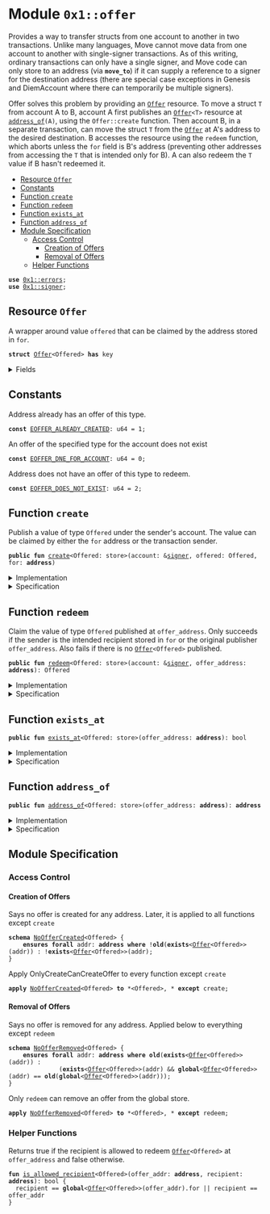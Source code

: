 
<a name="0x1_offer"></a>

# Module `0x1::offer`

Provides a way to transfer structs from one account to another in two transactions.
Unlike many languages, Move cannot move data from one account to another with
single-signer transactions. As of this writing, ordinary transactions can only have
a single signer, and Move code can only store to an address (via <code><b>move_to</b></code>) if it
can supply a reference to a signer for the destination address (there are special case
exceptions in Genesis and DiemAccount where there can temporarily be multiple signers).

Offer solves this problem by providing an <code><a href="offer.md#0x1_offer_Offer">Offer</a></code> resource.  To move a struct <code>T</code> from
account A to B, account A first publishes an <code><a href="offer.md#0x1_offer_Offer">Offer</a>&lt;T&gt;</code> resource at <code><a href="offer.md#0x1_offer_address_of">address_of</a>(A)</code>,
using the <code>Offer::create</code> function.
Then account B, in a separate transaction, can move the struct <code>T</code> from the <code><a href="offer.md#0x1_offer_Offer">Offer</a></code> at
A's address to the desired destination. B accesses the resource using the <code>redeem</code> function,
which aborts unless the <code>for</code> field is B's address (preventing other addresses from
accessing the <code>T</code> that is intended only for B). A can also redeem the <code>T</code> value if B hasn't
redeemed it.


-  [Resource `Offer`](#0x1_offer_Offer)
-  [Constants](#@Constants_0)
-  [Function `create`](#0x1_offer_create)
-  [Function `redeem`](#0x1_offer_redeem)
-  [Function `exists_at`](#0x1_offer_exists_at)
-  [Function `address_of`](#0x1_offer_address_of)
-  [Module Specification](#@Module_Specification_1)
    -  [Access Control](#@Access_Control_2)
        -  [Creation of Offers](#@Creation_of_Offers_3)
        -  [Removal of Offers](#@Removal_of_Offers_4)
    -  [Helper Functions](#@Helper_Functions_5)


<pre><code><b>use</b> <a href="">0x1::errors</a>;
<b>use</b> <a href="">0x1::signer</a>;
</code></pre>



<a name="0x1_offer_Offer"></a>

## Resource `Offer`

A wrapper around value <code>offered</code> that can be claimed by the address stored in <code>for</code>.


<pre><code><b>struct</b> <a href="offer.md#0x1_offer_Offer">Offer</a>&lt;Offered&gt; <b>has</b> key
</code></pre>



<details>
<summary>Fields</summary>


<dl>
<dt>
<code>offered: Offered</code>
</dt>
<dd>

</dd>
<dt>
<code>for: <b>address</b></code>
</dt>
<dd>

</dd>
</dl>


</details>

<a name="@Constants_0"></a>

## Constants


<a name="0x1_offer_EOFFER_ALREADY_CREATED"></a>

Address already has an offer of this type.


<pre><code><b>const</b> <a href="offer.md#0x1_offer_EOFFER_ALREADY_CREATED">EOFFER_ALREADY_CREATED</a>: u64 = 1;
</code></pre>



<a name="0x1_offer_EOFFER_DNE_FOR_ACCOUNT"></a>

An offer of the specified type for the account does not exist


<pre><code><b>const</b> <a href="offer.md#0x1_offer_EOFFER_DNE_FOR_ACCOUNT">EOFFER_DNE_FOR_ACCOUNT</a>: u64 = 0;
</code></pre>



<a name="0x1_offer_EOFFER_DOES_NOT_EXIST"></a>

Address does not have an offer of this type to redeem.


<pre><code><b>const</b> <a href="offer.md#0x1_offer_EOFFER_DOES_NOT_EXIST">EOFFER_DOES_NOT_EXIST</a>: u64 = 2;
</code></pre>



<a name="0x1_offer_create"></a>

## Function `create`

Publish a value of type <code>Offered</code> under the sender's account. The value can be claimed by
either the <code>for</code> address or the transaction sender.


<pre><code><b>public</b> <b>fun</b> <a href="offer.md#0x1_offer_create">create</a>&lt;Offered: store&gt;(account: &<a href="">signer</a>, offered: Offered, for: <b>address</b>)
</code></pre>



<details>
<summary>Implementation</summary>


<pre><code><b>public</b> <b>fun</b> <a href="offer.md#0x1_offer_create">create</a>&lt;Offered: store&gt;(account: &<a href="">signer</a>, offered: Offered, for: <b>address</b>) {
  <b>assert</b>!(!<b>exists</b>&lt;<a href="offer.md#0x1_offer_Offer">Offer</a>&lt;Offered&gt;&gt;(<a href="_address_of">signer::address_of</a>(account)), <a href="_already_published">errors::already_published</a>(<a href="offer.md#0x1_offer_EOFFER_ALREADY_CREATED">EOFFER_ALREADY_CREATED</a>));
  <b>move_to</b>(account, <a href="offer.md#0x1_offer_Offer">Offer</a>&lt;Offered&gt; { offered, for });
}
</code></pre>



</details>

<details>
<summary>Specification</summary>


Offer a struct to the account under address <code>for</code> by
placing the offer under the signer's address


<pre><code><b>aborts_if</b> <b>exists</b>&lt;<a href="offer.md#0x1_offer_Offer">Offer</a>&lt;Offered&gt;&gt;(<a href="_address_of">signer::address_of</a>(account))
    <b>with</b> <a href="_ALREADY_PUBLISHED">errors::ALREADY_PUBLISHED</a>;
<b>ensures</b> <b>exists</b>&lt;<a href="offer.md#0x1_offer_Offer">Offer</a>&lt;Offered&gt;&gt;(<a href="_address_of">signer::address_of</a>(account));
<b>ensures</b> <b>global</b>&lt;<a href="offer.md#0x1_offer_Offer">Offer</a>&lt;Offered&gt;&gt;(<a href="_address_of">signer::address_of</a>(account)) == <a href="offer.md#0x1_offer_Offer">Offer</a>&lt;Offered&gt; { offered: offered, for: for };
</code></pre>



</details>

<a name="0x1_offer_redeem"></a>

## Function `redeem`

Claim the value of type <code>Offered</code> published at <code>offer_address</code>.
Only succeeds if the sender is the intended recipient stored in <code>for</code> or the original
publisher <code>offer_address</code>.
Also fails if there is no <code><a href="offer.md#0x1_offer_Offer">Offer</a>&lt;Offered&gt;</code> published.


<pre><code><b>public</b> <b>fun</b> <a href="offer.md#0x1_offer_redeem">redeem</a>&lt;Offered: store&gt;(account: &<a href="">signer</a>, offer_address: <b>address</b>): Offered
</code></pre>



<details>
<summary>Implementation</summary>


<pre><code><b>public</b> <b>fun</b> <a href="offer.md#0x1_offer_redeem">redeem</a>&lt;Offered: store&gt;(account: &<a href="">signer</a>, offer_address: <b>address</b>): Offered <b>acquires</b> <a href="offer.md#0x1_offer_Offer">Offer</a> {
  <b>assert</b>!(<b>exists</b>&lt;<a href="offer.md#0x1_offer_Offer">Offer</a>&lt;Offered&gt;&gt;(offer_address), <a href="_not_published">errors::not_published</a>(<a href="offer.md#0x1_offer_EOFFER_DOES_NOT_EXIST">EOFFER_DOES_NOT_EXIST</a>));
  <b>let</b> <a href="offer.md#0x1_offer_Offer">Offer</a>&lt;Offered&gt; { offered, for } = <b>move_from</b>&lt;<a href="offer.md#0x1_offer_Offer">Offer</a>&lt;Offered&gt;&gt;(offer_address);
  <b>let</b> sender = <a href="_address_of">signer::address_of</a>(account);
  <b>assert</b>!(sender == for || sender == offer_address, <a href="_invalid_argument">errors::invalid_argument</a>(<a href="offer.md#0x1_offer_EOFFER_DNE_FOR_ACCOUNT">EOFFER_DNE_FOR_ACCOUNT</a>));
  offered
}
</code></pre>



</details>

<details>
<summary>Specification</summary>


Aborts if there is no offer under <code>offer_address</code> or if the account
cannot redeem the offer.
Ensures that the offered struct under <code>offer_address</code> is removed.


<pre><code><b>aborts_if</b> !<b>exists</b>&lt;<a href="offer.md#0x1_offer_Offer">Offer</a>&lt;Offered&gt;&gt;(offer_address)
    <b>with</b> <a href="_NOT_PUBLISHED">errors::NOT_PUBLISHED</a>;
<b>aborts_if</b> !<a href="offer.md#0x1_offer_is_allowed_recipient">is_allowed_recipient</a>&lt;Offered&gt;(offer_address, <a href="_address_of">signer::address_of</a>(account))
    <b>with</b> <a href="_INVALID_ARGUMENT">errors::INVALID_ARGUMENT</a>;
<b>ensures</b> !<b>exists</b>&lt;<a href="offer.md#0x1_offer_Offer">Offer</a>&lt;Offered&gt;&gt;(offer_address);
<b>ensures</b> result == <b>old</b>(<b>global</b>&lt;<a href="offer.md#0x1_offer_Offer">Offer</a>&lt;Offered&gt;&gt;(offer_address).offered);
</code></pre>



</details>

<a name="0x1_offer_exists_at"></a>

## Function `exists_at`



<pre><code><b>public</b> <b>fun</b> <a href="offer.md#0x1_offer_exists_at">exists_at</a>&lt;Offered: store&gt;(offer_address: <b>address</b>): bool
</code></pre>



<details>
<summary>Implementation</summary>


<pre><code><b>public</b> <b>fun</b> <a href="offer.md#0x1_offer_exists_at">exists_at</a>&lt;Offered: store&gt;(offer_address: <b>address</b>): bool {
  <b>exists</b>&lt;<a href="offer.md#0x1_offer_Offer">Offer</a>&lt;Offered&gt;&gt;(offer_address)
}
</code></pre>



</details>

<details>
<summary>Specification</summary>



<pre><code><b>aborts_if</b> <b>false</b>;
</code></pre>


Returns whether or not an <code><a href="offer.md#0x1_offer_Offer">Offer</a></code> resource is under the given address <code>offer_address</code>.


<pre><code><b>ensures</b> result == <b>exists</b>&lt;<a href="offer.md#0x1_offer_Offer">Offer</a>&lt;Offered&gt;&gt;(offer_address);
</code></pre>



</details>

<a name="0x1_offer_address_of"></a>

## Function `address_of`



<pre><code><b>public</b> <b>fun</b> <a href="offer.md#0x1_offer_address_of">address_of</a>&lt;Offered: store&gt;(offer_address: <b>address</b>): <b>address</b>
</code></pre>



<details>
<summary>Implementation</summary>


<pre><code><b>public</b> <b>fun</b> <a href="offer.md#0x1_offer_address_of">address_of</a>&lt;Offered: store&gt;(offer_address: <b>address</b>): <b>address</b> <b>acquires</b> <a href="offer.md#0x1_offer_Offer">Offer</a> {
  <b>assert</b>!(<b>exists</b>&lt;<a href="offer.md#0x1_offer_Offer">Offer</a>&lt;Offered&gt;&gt;(offer_address), <a href="_not_published">errors::not_published</a>(<a href="offer.md#0x1_offer_EOFFER_DOES_NOT_EXIST">EOFFER_DOES_NOT_EXIST</a>));
  <b>borrow_global</b>&lt;<a href="offer.md#0x1_offer_Offer">Offer</a>&lt;Offered&gt;&gt;(offer_address).for
}
</code></pre>



</details>

<details>
<summary>Specification</summary>


Aborts is there is no offer resource <code><a href="offer.md#0x1_offer_Offer">Offer</a></code> at the <code>offer_address</code>.
Returns the address of the intended recipient of the Offer
under the <code>offer_address</code>.


<pre><code><b>aborts_if</b> !<b>exists</b>&lt;<a href="offer.md#0x1_offer_Offer">Offer</a>&lt;Offered&gt;&gt;(offer_address) <b>with</b> <a href="_NOT_PUBLISHED">errors::NOT_PUBLISHED</a>;
<b>ensures</b> result == <b>global</b>&lt;<a href="offer.md#0x1_offer_Offer">Offer</a>&lt;Offered&gt;&gt;(offer_address).for;
</code></pre>



</details>

<a name="@Module_Specification_1"></a>

## Module Specification



<a name="@Access_Control_2"></a>

### Access Control


<a name="@Creation_of_Offers_3"></a>

#### Creation of Offers



<a name="0x1_offer_NoOfferCreated"></a>

Says no offer is created for any address. Later, it is applied to all functions
except <code>create</code>


<pre><code><b>schema</b> <a href="offer.md#0x1_offer_NoOfferCreated">NoOfferCreated</a>&lt;Offered&gt; {
    <b>ensures</b> <b>forall</b> addr: <b>address</b> <b>where</b> !<b>old</b>(<b>exists</b>&lt;<a href="offer.md#0x1_offer_Offer">Offer</a>&lt;Offered&gt;&gt;(addr)) : !<b>exists</b>&lt;<a href="offer.md#0x1_offer_Offer">Offer</a>&lt;Offered&gt;&gt;(addr);
}
</code></pre>



Apply OnlyCreateCanCreateOffer to every function except <code>create</code>


<pre><code><b>apply</b> <a href="offer.md#0x1_offer_NoOfferCreated">NoOfferCreated</a>&lt;Offered&gt; <b>to</b> *&lt;Offered&gt;, * <b>except</b> create;
</code></pre>



<a name="@Removal_of_Offers_4"></a>

#### Removal of Offers



<a name="0x1_offer_NoOfferRemoved"></a>

Says no offer is removed for any address. Applied below to everything except <code>redeem</code>


<pre><code><b>schema</b> <a href="offer.md#0x1_offer_NoOfferRemoved">NoOfferRemoved</a>&lt;Offered&gt; {
    <b>ensures</b> <b>forall</b> addr: <b>address</b> <b>where</b> <b>old</b>(<b>exists</b>&lt;<a href="offer.md#0x1_offer_Offer">Offer</a>&lt;Offered&gt;&gt;(addr)) :
              (<b>exists</b>&lt;<a href="offer.md#0x1_offer_Offer">Offer</a>&lt;Offered&gt;&gt;(addr) && <b>global</b>&lt;<a href="offer.md#0x1_offer_Offer">Offer</a>&lt;Offered&gt;&gt;(addr) == <b>old</b>(<b>global</b>&lt;<a href="offer.md#0x1_offer_Offer">Offer</a>&lt;Offered&gt;&gt;(addr)));
}
</code></pre>



Only <code>redeem</code> can remove an offer from the global store.


<pre><code><b>apply</b> <a href="offer.md#0x1_offer_NoOfferRemoved">NoOfferRemoved</a>&lt;Offered&gt; <b>to</b> *&lt;Offered&gt;, * <b>except</b> redeem;
</code></pre>



<a name="@Helper_Functions_5"></a>

### Helper Functions


Returns true if the recipient is allowed to redeem <code><a href="offer.md#0x1_offer_Offer">Offer</a>&lt;Offered&gt;</code> at <code>offer_address</code>
and false otherwise.


<a name="0x1_offer_is_allowed_recipient"></a>


<pre><code><b>fun</b> <a href="offer.md#0x1_offer_is_allowed_recipient">is_allowed_recipient</a>&lt;Offered&gt;(offer_addr: <b>address</b>, recipient: <b>address</b>): bool {
  recipient == <b>global</b>&lt;<a href="offer.md#0x1_offer_Offer">Offer</a>&lt;Offered&gt;&gt;(offer_addr).for || recipient == offer_addr
}
</code></pre>
